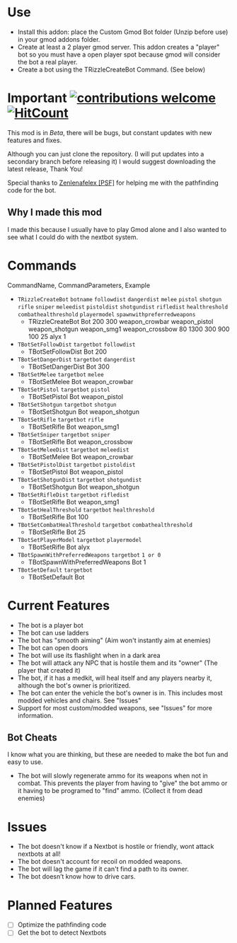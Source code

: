 # Use
- Install this addon: place the Custom Gmod Bot folder (Unzip before use) in your gmod addons folder.
- Create at least a 2 player gmod server. This addon creates a "player" bot so you must have a open player spot because gmod will consider the bot a real player. 
- Create a bot using the TRizzleCreateBot Command. (See below)

# Important [![contributions welcome](https://img.shields.io/badge/contributions-welcome-brightgreen.svg?style=flat)](https://github.com/dwyl/esta/issues) [![HitCount](https://hits.dwyl.com/T-Rizzle12/start-here.svg)](https://hits.dwyl.com/T-Rizzle12/Custom-Gmod-Bot)

This mod is in *Beta*, there will be bugs, but constant updates with new features and fixes.

Although you can just clone the repository. (I will put updates into a secondary branch before releasing it) I would suggest downloading the latest release, Thank You!

Special thanks to [Zenlenafelex [PSF]](https://steamcommunity.com/profiles/76561198976669728) for helping me with the pathfinding code for the bot.

## Why I made this mod
I made this because I usually have to play Gmod alone and I also wanted to see what I could do with the nextbot system.

# Commands
CommandName, CommandParameters, Example
- <code>TRizzleCreateBot</code> <code>botname</code> <code>followdist</code> <code>dangerdist</code> <code>melee</code> <code>pistol</code> <code>shotgun</code> <code>rifle</code> <code>sniper</code> <code>meleedist</code> <code>pistoldist</code> <code>shotgundist</code> <code>rifledist</code> <code>healthreshold</code> <code>combathealthreshold</code> <code>playermodel</code> <code>spawnwithpreferredweapons</code>
  - TRizzleCreateBot Bot 200 300 weapon_crowbar weapon_pistol weapon_shotgun weapon_smg1 weapon_crossbow 80 1300 300 900 100 25 alyx 1
- <code>TBotSetFollowDist</code> <code>targetbot</code> <code>followdist</code> 
  -  TBotSetFollowDist Bot 200
- <code>TBotSetDangerDist</code> <code>targetbot</code> <code>dangerdist</code> 
  - TBotSetDangerDist Bot 300
- <code>TBotSetMelee</code> <code>targetbot</code> <code>melee</code> 
  - TBotSetMelee Bot weapon_crowbar
- <code>TBotSetPistol</code> <code>targetbot</code>  <code>pistol</code>  
  - TBotSetPistol Bot weapon_pistol
- <code>TBotSetShotgun</code> <code>targetbot</code>  <code>shotgun</code>  
  - TBotSetShotgun Bot weapon_shotgun
- <code>TBotSetRifle</code> <code>targetbot</code>  <code>rifle</code>  
  - TBotSetRifle Bot weapon_smg1
- <code>TBotSetSniper</code> <code>targetbot</code>  <code>sniper</code>  
  - TBotSetRifle Bot weapon_crossbow
- <code>TBotSetMeleeDist</code> <code>targetbot</code>  <code>meleedist</code>  
  - TBotSetMelee Bot weapon_crowbar
- <code>TBotSetPistolDist</code> <code>targetbot</code>  <code>pistoldist</code>  
  - TBotSetPistol Bot weapon_pistol
- <code>TBotSetShotgunDist</code> <code>targetbot</code>  <code>shotgundist</code>  
  - TBotSetShotgun Bot weapon_shotgun
- <code>TBotSetRifleDist</code> <code>targetbot</code>  <code>rifledist</code>  
  - TBotSetRifle Bot weapon_smg1
- <code>TBotSetHealThreshold</code> <code>targetbot</code>  <code>healthreshold</code>  
  - TBotSetRifle Bot 100
- <code>TBotSetCombatHealThreshold</code> <code>targetbot</code>  <code>combathealthreshold</code>  
  - TBotSetRifle Bot 25
- <code>TBotSetPlayerModel</code> <code>targetbot</code>  <code>playermodel</code>  
  - TBotSetRifle Bot alyx
- <code>TBotSpawnWithPreferredWeapons</code> <code>targetbot</code>  <code>1 or 0</code>  
  - TBotSpawnWithPreferredWeapons Bot 1
- <code>TBotSetDefault</code> <code>targetbot</code>  
  - TBotSetDefault Bot


# Current Features
- The bot is a player bot
- The bot can use ladders
- The bot has "smooth aiming" (Aim won't instantly aim at enemies) 
- The bot can open doors
- The bot will use its flashlight when in a dark area
- The bot will attack any NPC that is hostile them and its "owner" (The player that created it)
- The bot, if it has a medkit, will heal itself and any players nearby it, although the bot's owner is prioritized.
- The bot can enter the vehicle the bot's owner is in. This includes most modded vehicles and chairs. See "Issues"
- Support for most custom/modded weapons, see "Issues" for more information. 

## Bot Cheats
I know what you are thinking, but these are needed to make the bot fun and easy to use.
- The bot will slowly regenerate ammo for its weapons when not in combat. This prevents the player from having to "give" the bot ammo or it having to be programed to "find" ammo. (Collect it from dead enemies)     

# Issues
- The bot doesn't know if a Nextbot is hostile or friendly, wont attack nextbots at all!
- The bot doesn't account for recoil on modded weapons.
- The bot will lag the game if it can't find a path to its owner.
- The bot doesn’t know how to drive cars.

# Planned Features
- [ ] Optimize the pathfinding code
- [ ] Get the bot to detect Nextbots

